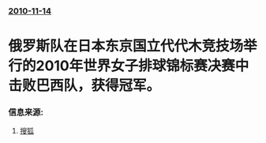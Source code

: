 ### [2010-11-14](/news/2010/11/14/index.md)

##### 
#  俄罗斯队在日本东京国立代代木竞技场举行的2010年世界女子排球锦标赛决赛中击败巴西队，获得冠军。




### 信息来源:

1. [搜狐](http://sports.sohu.com/20101114/n277617277.shtml)
